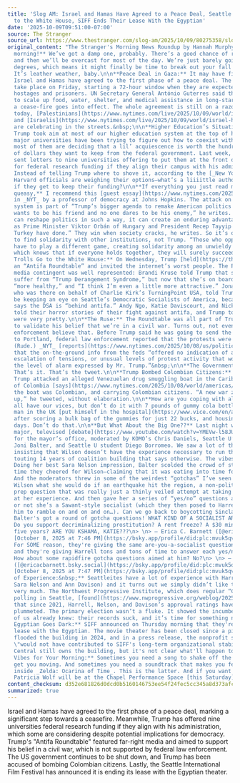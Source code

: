 ```yaml
---
title: 'Slog AM: Israel and Hamas Have Agreed to a Peace Deal, Seattle’s Trolls Go
  to the White House, SIFF Ends Their Lease With the Egyptian'
date: '2025-10-09T09:51:00-07:00'
source: The Stranger
source_url: https://www.thestranger.com/slog-am/2025/10/09/80275358/slog-am-israel-and-hamas-have-agreed-to-a-peace-deal-seattles-trolls-go-to-the-white-house-siff-ends-their-lease-with-the-egyptian
original_content: "The Stranger's Morning News Roundup by Hannah Murphy Winter\n\n**Good
  morning!** We’ve got a damp one, probably. There’s a good chance of rain this morning,
  and then we’ll be overcast for most of the day. We’re just barely going to hit 60
  degrees, which means it might finally be time to break out your fall boots and jackets.
  It’s leather weather, baby.\n\n**Peace Deal in Gaza:** It may have finally happened.
  Israel and Hamas have agreed to the first phase of a peace deal. The truce would
  take place on Friday, starting a 72-hour window when they are expected to exchange
  hostages and prisoners. UN Secretary General António Guterres said the UN is ready
  to scale up food, water, shelter, and medical assistance in long-starving Gaza once
  a cease-fire goes into effect. The whole agreement is still on a razor’s edge, but
  today, [Palestinians](https://www.nytimes.com/live/2025/10/09/world/israel-hamas-gaza-ceasefire/14922055-b7e2-5884-aba8-f6ef5fe7fd91?smid=url-share)
  and [Israelis](https://www.nytimes.com/live/2025/10/09/world/israel-hamas-gaza-ceasefire/01f05359-64e2-54b5-a43e-13856b39895b?smid=url-share)
  are celebrating in the streets.&nbsp;\n\n**Higher Education’s Situationship:** Since
  Trump took aim at most of our higher education system at the top of his term, our
  major universities have been trying to figure out how to coexist with this administration—and
  most of them are deciding that a lil’ acquiescence is worth the hundreds of millions
  of dollars they want to keep from the federal government. Last week, the Trump administration
  sent letters to nine universities offering to put them at the front of the line
  for federal research funding if they align their campus with his administration.
  Instead of telling Trump where to shove it, according to the [_New York Times_](https://www.nytimes.com/2025/10/09/us/politics/harvard-trump-research-money.html),
  Harvard officials are weighing their options—what’s a liiiittle authoritarianism,
  if they get to keep their funding?\n\n**If everything you just read made you a little
  queasy,** I recommend this [guest essay](https://www.nytimes.com/2025/10/08/opinion/trump-universities-compact-civil-society.html)
  in _NYT_ by a professor of democracy at Johns Hopkins. The attack on the university
  system is part of “Trump’s bigger agenda to remake American politics so that everyone
  wants to be his friend and no one dares to be his enemy,” he writes. “If the administration
  can reshape politics in such a way, it can create an enduring advantage for itself,
  as Prime Minister Viktor Orbán of Hungary and President Recep Tayyip Erdoğan of
  Turkey have done.” They win when society cracks, he writes. So it’s on universities
  to find solidarity with other institutions, not Trump. “Those who oppose authoritarianism
  have to play a different game, creating solidarity among an unwieldy coalition,
  which knows that if everyone holds together, they will surely succeed.”\n\n**Seattle’s
  Trolls Go to the White House:** On Wednesday, Trump [held](https://thehill.com/video-clips/5545538-watch-live-trump-white-house-roundtable-antifa/)
  an “Antifa Roundtable” and invited the internet’s worst people. The PNW’s far-right
  media contingent was well represented: Brandi Kruse told Trump that she used to
  suffer from “Trump Derangement Syndrome,” but now that she’s on board, she’s “happier,”
  “more healthy,” and “I think I’m even a little more attractive.” Jonathan Choe,
  who was there on behalf of Charlie Kirk’s TurningPoint USA, told Trump that he should
  be keeping an eye on Seattle’s Democratic Socialists of America, because their “research”
  says the DSA is “behind antifa.” Andy Ngo, Katie Daviscourt, and Nick Sortor all
  told their horror stories of their fight against antifa, and Trump told them they
  were very pretty.\n\n**The Ruse:** The Roundtable was all part of Trump’s attempt
  to validate his belief that we’re in a civil war. Turns out, not even federal law
  enforcement believe that. Before Trump said he was going to send the National Guard
  to Portland, federal law enforcement reported that the protests were “low energy.”
  (Rude.) _NYT_ [reports](https://www.nytimes.com/2025/10/08/us/politics/trump-portland-troops.html)
  that the on-the-ground info from the feds “offered no indication of a dangerous
  escalation of tensions, or unusual levels of protest activity that would prompt
  the level of alarm expressed by Mr. Trump.”&nbsp;\n\n**The Government Is Still Shutdown.**
  That’s it. That’s the tweet.\n\n**Trump Bombed Colombian Citizens:** Remember when
  Trump attacked an alleged Venezuelan drug smuggling boat in the Caribbean? The president
  of Colombia [says](https://www.nytimes.com/2025/10/08/world/americas/colombia-citizens-boat-us-bombed.html?smid=url-share)
  the boat was Colombian, and carrying Colombian citizens. “A new war zone has opened
  up,” he tweeted, without elaboration.\n\n**How are you coping with all this?** We
  all have our vices, but don’t do it with 7 pounds of gummy cola bottles, okay? A
  man in the UK [put himself in the hospital](https://www.vice.com/en/article/man-hospitalized-after-eating-nearly-7-pounds-of-gummies-in-3-days/)
  after scoring a bulk bag of the gummies for just 22 bucks, and housing them in three
  days. Don’t do that.\n\n**But What About the Big One??** Last night we had our last
  major, televised [debate](https://www.youtube.com/watch?v=YMEVw-l58JU) in the race
  for the mayor’s office, moderated by KOMO’s Chris Daniels, Seattle U’s professional-in-residence
  Joni Balter, and Seattle U student Diego Borromeo. We saw a lot of the same: Harrell
  insisting that Wilson doesn’t have the experience necessary to run the city; Wilson
  touting 14 years of coalition building that says otherwise. The vibes were… off.
  Doing her best Sara Nelson impression, Balter scolded the crowd of students any
  time they cheered for Wilson—claiming that it was eating into time for more questions.
  And the moderators threw in some of the weirdest “gotchas” I’ve seen yet. They asked
  Wilson what she would do if an earthquake hit the region, a non-political emergency
  prep question that was really just a thinly veiled attempt at taking their own dig
  at her experience. And then gave her a series of “yes/no” questions about whether
  or not she’s a Sawant-style socialist (which they then posed to Harrell, and allowed
  him to ramble on and on and on…). Can we go back to boycotting Sinclair media?\n\n>
  Balter's got a round of gotcha questions! WHAT KIND OF A SOCIALIST ARE YOU KATIE??
  Do you support decriminalizing prostitution? A rent freeze? A $30 minimum wage in
  five years? ARE YOU KSHAMA, KATIE???\n> \n> — Erica C. Barnett ([@ericacbarnett.bsky.social](https://bsky.app/profile/did:plc:mvuk5qvagm4ljx3lwj4vmb6v?ref_src=embed))
  [October 8, 2025 at 7:46 PM](https://bsky.app/profile/did:plc:mvuk5qvagm4ljx3lwj4vmb6v/post/3m2q5bdnyds2p?ref_src=embed)\n\n&nbsp;\n\n>
  For SOME reason, they're giving the same are-you-a-socialist questions to Harrell,
  and they're giving Harrell tons and tons of time to answer each yes/no question.
  How about some rapidfire gotcha questions aimed at him? No?\n> \n> — Erica C. Barnett
  ([@ericacbarnett.bsky.social](https://bsky.app/profile/did:plc:mvuk5qvagm4ljx3lwj4vmb6v?ref_src=embed))
  [October 8, 2025 at 7:47 PM](https://bsky.app/profile/did:plc:mvuk5qvagm4ljx3lwj4vmb6v/post/3m2q5cyxdn22p?ref_src=embed)\n\n**Speaking
  of Experience:&nbsp;** Seattleites have a lot of experience with Harrell now (and
  Sara Nelson and Ann Davison) and it turns out we simply didn’t like that experience
  very much. The Northwest Progressive Institute, which does regular “Civic Heartbeat”
  polling in Seattle, [found](https://www.nwprogressive.org/weblog/2025/10/seattles-class-of-2021-incumbents-face-grim-reelection-prospects-this-autumn-but-not-because-of-donald-trumps-regime.html)
  that since 2021, Harrell, Nelson, and Davison’s approval ratings have consistently
  plummeted. The primary election wasn’t a fluke. It showed the incumbents what many
  of us already knew: their records suck, and it’s time for something new. Bye, Felicia.\n\n**The
  Egyptian Goes Dark:** SIFF announced on Thursday morning that they're ending their
  lease with the Egyptian. The movie theater has been closed since a pipe burst and
  flooded the building in 2024, and in a press release, the nonprofit said that reopening
  \"would not have contributed to SIFF's long-term organizational stability.\" Seattle
  Central still owns the building, but it's not clear what'll happen to it yet.&nbsp;&nbsp;\n\n**Some
  Vibes for Your Morning:** Sometimes you need a song to shake off the cobwebs and
  get you moving. And sometimes you need a soundtrack that makes you feel like you’re
  inside _Zelda: Ocarina of Time_. This is the latter. And if you want more of it,
  Patricia Wolf will be at the Chapel Performance Space [this Saturday](https://everout.com/seattle/events/nonseq-patricia-wolf-wndfrm/e218928/)."
content_checksum: d352e681826d0dcd0b5160146753ee54f24fec5cc345a8d373afc7c27ce0668d
summarized: true
---
```


Israel and Hamas have agreed to the first phase of a peace deal, marking a significant step towards a ceasefire. Meanwhile, Trump has offered nine universities federal research funding if they align with his administration, which some are considering despite potential implications for democracy. Trump's "Antifa Roundtable" featured far-right media and aimed to support his belief in a civil war, which is not supported by federal law enforcement. The US government continues to be shut down, and Trump has been accused of bombing Colombian citizens. Lastly, the Seattle International Film Festival has announced it is ending its lease with the Egyptian theater.